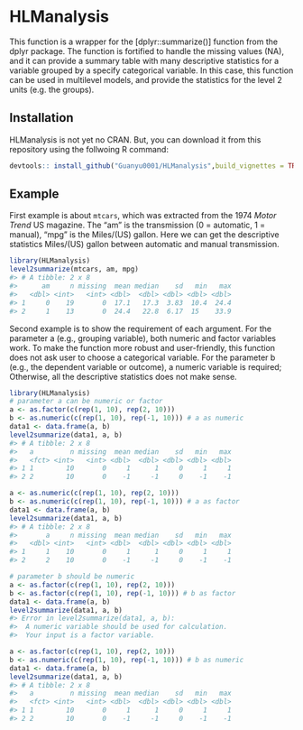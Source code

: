 
<!-- README.md is generated from README.Rmd. Please edit that file -->

# HLManalysis

<!-- badges: start -->
<!-- badges: end -->

This function is a wrapper for the \[dplyr::summarize()\] function from
the dplyr package. The function is fortified to handle the missing
values (NA), and it can provide a summary table with many descriptive
statistics for a variable grouped by a specify categorical variable. In
this case, this function can be used in multilevel models, and provide
the statistics for the level 2 units (e.g. the groups).

## Installation

HLManalysis is not yet no CRAN. But, you can download it from this
repository using the follwoing R command:

``` r
devtools:: install_github("Guanyu0001/HLManalysis",build_vignettes = TRUE)
```

## Example

First example is about `mtcars`, which was extracted from the 1974
*Motor Trend* US magazine. The “am” is the transmission (0 = automatic,
1 = manual), “mpg” is the Miles/(US) gallon. Here we can get the
descriptive statistics Miles/(US) gallon between automatic and manual
transmission.

``` r
library(HLManalysis)
level2summarize(mtcars, am, mpg)
#> # A tibble: 2 x 8
#>      am     n missing  mean median    sd   min   max
#>   <dbl> <int>   <int> <dbl>  <dbl> <dbl> <dbl> <dbl>
#> 1     0    19       0  17.1   17.3  3.83  10.4  24.4
#> 2     1    13       0  24.4   22.8  6.17  15    33.9
```

Second example is to show the requirement of each argument. For the
parameter a (e.g., grouping variable), both numeric and factor variables
work. To make the function more robust and user-friendly, this function
does not ask user to choose a categorical variable. For the parameter b
(e.g., the dependent variable or outcome), a numeric variable is
required; Otherwise, all the descriptive statistics does not make sense.

``` r
library(HLManalysis)
# parameter a can be numeric or factor
a <- as.factor(c(rep(1, 10), rep(2, 10)))
b <- as.numeric(c(rep(1, 10), rep(-1, 10))) # a as numeric
data1 <- data.frame(a, b)
level2summarize(data1, a, b)
#> # A tibble: 2 x 8
#>   a         n missing  mean median    sd   min   max
#>   <fct> <int>   <int> <dbl>  <dbl> <dbl> <dbl> <dbl>
#> 1 1        10       0     1      1     0     1     1
#> 2 2        10       0    -1     -1     0    -1    -1

a <- as.numeric(c(rep(1, 10), rep(2, 10)))
b <- as.numeric(c(rep(1, 10), rep(-1, 10))) # a as factor
data1 <- data.frame(a, b)
level2summarize(data1, a, b)
#> # A tibble: 2 x 8
#>       a     n missing  mean median    sd   min   max
#>   <dbl> <int>   <int> <dbl>  <dbl> <dbl> <dbl> <dbl>
#> 1     1    10       0     1      1     0     1     1
#> 2     2    10       0    -1     -1     0    -1    -1

# parameter b should be numeric
a <- as.factor(c(rep(1, 10), rep(2, 10)))
b <- as.factor(c(rep(1, 10), rep(-1, 10))) # b as factor
data1 <- data.frame(a, b)
level2summarize(data1, a, b)
#> Error in level2summarize(data1, a, b): 
#>  A numeric variable should be used for calculation. 
#>  Your input is a factor variable.

a <- as.factor(c(rep(1, 10), rep(2, 10)))
b <- as.numeric(c(rep(1, 10), rep(-1, 10))) # b as numeric
data1 <- data.frame(a, b)
level2summarize(data1, a, b)
#> # A tibble: 2 x 8
#>   a         n missing  mean median    sd   min   max
#>   <fct> <int>   <int> <dbl>  <dbl> <dbl> <dbl> <dbl>
#> 1 1        10       0     1      1     0     1     1
#> 2 2        10       0    -1     -1     0    -1    -1
```
